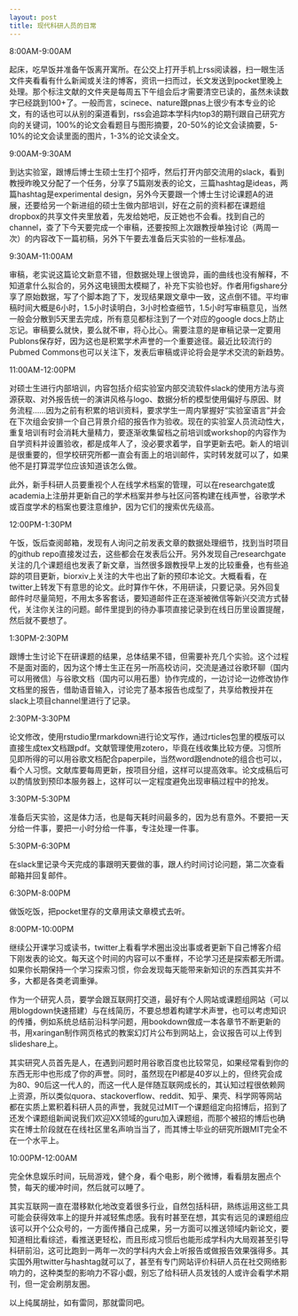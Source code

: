```yaml
---
layout: post
title: 现代科研人员的日常
---
```


8:00AM-9:00AM

起床，吃早饭并准备午饭离开寓所。在公交上打开手机上rss阅读器，扫一眼生活文件夹看看有什么新闻或关注的博客，资讯一扫而过，长文发送到pocket里晚上处理。那个标注文献的文件夹是每周五下午组会后才需要清空已读的，虽然未读数字已经跳到100+了。一般而言，scinece、nature跟pnas上很少有本专业的论文，有的话也可以从别的渠道看到，rss会追踪本学科内top3的期刊跟自己研究方向的关键词，100%的论文会看题目与图形摘要，20-50%的论文会读摘要，5-10%的论文会读里面的图片，1-3%的论文读全文。

9:00AM-9:30AM

到达实验室，跟博后博士生硕士生打个招呼，然后打开内部交流用的slack，看到教授昨晚又分配了一个任务，分享了5篇刚发表的论文，三篇hashtag是ideas，两篇hashtag是experimental design，另外今天要跟一个博士生讨论课题A的进展，还要给另一个新进组的硕士生做内部培训，好在之前的资料都在课题组dropbox的共享文件夹里放着，先发给她吧，反正她也不会看。找到自己的channel，查了下今天要完成一个审稿，还要按照上次跟教授单独讨论（两周一次）的内容改下一篇初稿，另外下午要去准备后天实验的一些标准品。

9:30AM-11:00AM

审稿，老实说这篇论文新意不错，但数据处理上很诡异，画的曲线也没有解释，不知道拿什么拟合的，另外这电镜图太模糊了，补充下实验也好。作者用figshare分享了原始数据，写了个脚本跑了下，发现结果跟文章中一致，这点倒不错。平均审稿时间大概是6小时，1.5小时读明白，3小时检查细节，1.5小时写审稿意见，当然一般会分散到5天里去完成，所有意见都标注到了一个对应的google docs上防止忘记。审稿要么就快，要么就不审，将心比心。需要注意的是审稿记录一定要用Publons保存好，因为这也是积累学术声誉的一个重要途径。最近比较流行的Pubmed Commons也可以关注下，发表后审稿或评论将会是学术交流的新趋势。

11:00AM-12:00PM

对硕士生进行内部培训，内容包括介绍实验室内部交流软件slack的使用方法与资源获取、对外报告统一的演讲风格与logo、数据分析的模型使用偏好与原因、财务流程……因为之前有积累的培训资料，要求学生一周内掌握好“实验室语言”并会在下次组会安排一个自己背景介绍的报告作为验收。现在的实验室人员流动性大，重复培训有时会消耗大量精力，要逐渐收集留档之前培训或workshop的内容作为自学资料并设置验收，都是成年人了，没必要求着学，自学更新去吧。新人的培训是很重要的，但学校研究所都一直会有面上的培训邮件，实时转发就可以了，如果他不是打算混学位应该知道该怎么做。

此外，新手科研人员要重视个人在线学术档案的管理，可以在researchgate或academia上注册并更新自己的学术档案并参与社区问答构建在线声誉，谷歌学术或百度学术的档案也要注意维护，因为它们的搜索优先级高。

12:00PM-1:30PM

午饭，饭后查阅邮箱，发现有人询问之前发表文章的数据处理细节，找到当时项目的github repo直接发过去，这些都会在发表后公开。另外发现自己researchgate关注的几个课题组也发表了新文章，当然很多跟教授早上发的比较重叠，也有些追踪的项目更新，biorxiv上关注的大牛也出了新的预印本论文。大概看看，在twitter上转发下有意思的论文。此时算作午休，不用研读，只要记录。另外回复邮件时尽量简短，不用太多客套话，要知道邮件正在逐渐被微信等新兴交流方式替代，关注你关注的问题。邮件里提到的待办事项直接记录到在线日历里设置提醒，然后就不要想了。

1:30PM-2:30PM

跟博士生讨论下在研课题的结果，总体结果不错，但需要补充几个实验。这个过程不是面对面的，因为这个博士生正在另一所高校访问，交流是通过谷歌环聊（国内可以用微信）与谷歌文档（国内可以用石墨）协作完成的，一边讨论一边修改协作文档里的报告，借助语音输入，讨论完了基本报告也成型了，共享给教授并在slack上项目channel里进行了记录。

2:30PM-3:30PM

论文修改，使用rstudio里rmarkdown进行论文写作，通过rticles包里的模版可以直接生成tex文档跟pdf。文献管理使用zotero，毕竟在线收集比较方便。习惯所见即所得的可以用谷歌文档配合paperpile，当然word跟endnote的组合也可以，看个人习惯。文献库要每周更新，按项目分组，这样可以提高效率。论文成稿后可以酌情放到预印本服务器上，这样可以一定程度避免出现审稿过程中的抢发。

3:30PM-5:30PM

准备后天实验，这是体力活，也是每天耗时间最多的，因为总有意外。不要把一天分给一件事，要把一小时分给一件事，专注处理一件事。

5:30PM-6:30PM

在slack里记录今天完成的事跟明天要做的事，跟人约时间讨论问题，第二次查看邮箱并回复邮件。

6:30PM-8:00PM

做饭吃饭，把pocket里存的文章用读文章模式去听。

8:00PM-10:00PM

继续公开课学习或读书，twitter上看看学术圈出没出事或者更新下自己博客介绍下刚发表的论文。每天这个时间的内容可以不重样，不论学习还是探索都无所谓。如果你长期保持一个学习探索习惯，你会发现每天能带来新知识的东西其实并不多，大都是各类老调重弹。

作为一个研究人员，要学会跟互联网打交道，最好有个人网站或课题组网站（可以用blogdown快速搭建）与在线简历，不要总想着构建学术声誉，也可以考虑知识的传播，例如系统总结前沿科学问题，用bookdown做成一本各章节不断更新的书，用xaringan制作网页格式的教案幻灯片公布到网站上，会议报告可以上传到slideshare上。

其实研究人员首先是人，在遇到问题时用谷歌百度也比较常见，如果经常看到你的东西无形中也形成了你的声誉。同时，虽然现在PI都是40岁以上的，但终究会成为80、90后这一代人的，而这一代人是伴随互联网成长的，其认知过程很依赖网上资源，所以类似quora、stackoverflow、reddit、知乎、果壳、科学网等网站都在实质上累积着科研人员的声誉，我就见过MIT一个课题组定向招博后，招到了还发个课题组新闻说我们欢迎XX领域的guru加入课题组，而那个被招的博后也确实在博士阶段就在在线社区里名声响当当了，而其博士毕业的研究所跟MIT完全不在一个水平上。

10:00PM-12:00AM

完全休息娱乐时间，玩局游戏，健个身，看个电影，刷个微博，看看朋友圈点个赞，每天的缓冲时间，然后就可以睡了。

其实互联网一直在潜移默化地改变着很多行业，自然包括科研，熟练运用这些工具可能会获得效率上的提升并减轻焦虑感。我有时甚至在想，其实有远见的课题组应该可以开个公众号的，一方面传播自己成果，另一方面可以推送领域内新论文，要知道相比看综述，看推送更轻松，而且形成习惯后也能形成学科内大局观甚至引导科研前沿，这可比跑到一两年一次的学科内大会上听报告或做报告效果强得多。其实国外用twitter与hashtag就可以了，甚至有专门网站评价科研人员在社交网络影响力的，这种类型的影响力不容小觑，别忘了给科研人员发钱的人或许会看学术期刊，但一定会刷朋友圈。

以上纯属胡扯，如有雷同，那就雷同吧。